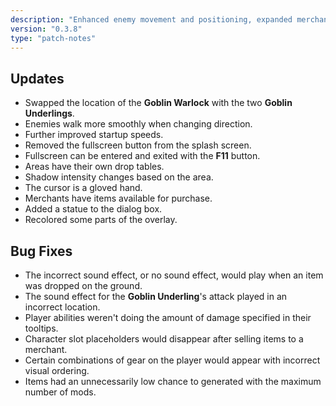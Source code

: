 ```yaml
---
description: "Enhanced enemy movement and positioning, expanded merchant systems, area-specific improvements, and comprehensive bug fixes."
version: "0.3.8"
type: "patch-notes"
---
```


## Updates

- Swapped the location of the **Goblin Warlock** with the two **Goblin Underlings**.
- Enemies walk more smoothly when changing direction.
- Further improved startup speeds.
- Removed the fullscreen button from the splash screen.
- Fullscreen can be entered and exited with the **F11** button.
- Areas have their own drop tables.
- Shadow intensity changes based on the area.
- The cursor is a gloved hand.
- Merchants have items available for purchase.
- Added a statue to the dialog box.
- Recolored some parts of the overlay.

## Bug Fixes

- The incorrect sound effect, or no sound effect, would play when an item was dropped on the ground.
- The sound effect for the **Goblin Underling**'s attack played in an incorrect location.
- Player abilities weren't doing the amount of damage specified in their tooltips.
- Character slot placeholders would disappear after selling items to a merchant.
- Certain combinations of gear on the player would appear with incorrect visual ordering.
- Items had an unnecessarily low chance to generated with the maximum number of mods.